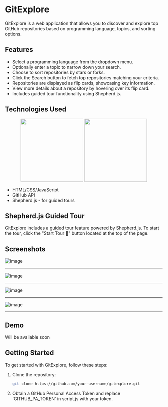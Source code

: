 # GitExplore

GitExplore is a web application that allows you to discover and explore top GitHub repositories based on programming language, topics, and sorting options.

## Features

- Select a programming language from the dropdown menu.
- Optionally enter a topic to narrow down your search.
- Choose to sort repositories by stars or forks.
- Click the Search button to fetch top repositories matching your criteria.
- Repositories are displayed as flip cards, showcasing key information.
- View more details about a repository by hovering over its flip card.
- Includes guided tour functionality using Shepherd.js.

## Technologies Used

<p align="center">
  <img src="https://github.com/Sgvkamalakar/GitExplore/assets/103712713/9965a4f1-f9f0-4ba1-b12d-f356a959fec0" height=200/>
  <img src="https://github.com/Sgvkamalakar/GitExplore/assets/103712713/ece64bd4-ce5e-495d-b70a-f24b0e64cdaf" height=200/>
</p>

- HTML/CSS/JavaScript
- GitHub API
- Shepherd.js - for guided tours


## Shepherd.js Guided Tour
GitExplore includes a guided tour feature powered by Shepherd.js. To start the tour, click the "Start Tour 🐏" button located at the top of the page.

## Screenshots

![image](https://github.com/Sgvkamalakar/GitExplore/assets/103712713/33bf1bea-410d-457e-b089-2f1268daa8bd)

----

![image](https://github.com/Sgvkamalakar/GitExplore/assets/103712713/a7304c65-f6cc-4167-a525-839225059d13)

----

![image](https://github.com/Sgvkamalakar/GitExplore/assets/103712713/67c6bdbc-2bff-4e47-a83c-12fee9cc3d00)

----

![image](https://github.com/Sgvkamalakar/GitExplore/assets/103712713/f9e598d4-5ed2-40d6-80e9-17c453e36374)

----

## Demo

Will be available soon



## Getting Started

To get started with GitExplore, follow these steps:

1. Clone the repository:

   ```bash
   git clone https://github.com/your-username/gitexplore.git
   ```
2. Obtain a GitHub Personal Access Token and replace 'GITHUB_PA_TOKEN' in script.js with your token.

